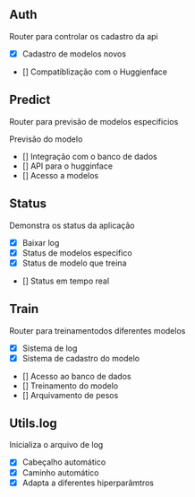 ## Auth

Router para controlar os cadastro da api

- [x] Cadastro de modelos novos
- [] Compatiblização com o Huggienface

## Predict

Router para previsão de modelos especificios

Previsão do modelo

- [] Integração com o banco de dados
- [] API para o hugginface
- [] Acesso a modelos

## Status
Demonstra os status da aplicação

- [x] Baixar log
- [x] Status de modelos especifico
- [x] Status de modelo que treina 
- [] Status em tempo real

## Train

Router para treinamentodos diferentes modelos

- [x] Sistema de log
- [x] Sistema de cadastro do modelo
- [] Acesso ao banco de dados
- [] Treinamento do modelo
- [] Arquivamento de pesos

## Utils.log

Inicializa o arquivo de log 

- [x] Cabeçalho automático
- [x] Caminho automático
- [x] Adapta a diferentes hiperparâmtros